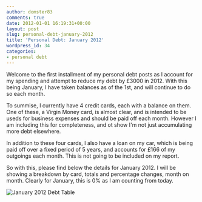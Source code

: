 ```yaml
---
author: domster83
comments: true
date: 2012-01-01 16:19:31+00:00
layout: post
slug: personal-debt-january-2012
title: 'Personal Debt: January 2012'
wordpress_id: 34
categories:
- personal debt
---
```


Welcome to the first installment of my personal debt posts as I account for my spending and attempt to reduce my debt by £3000 in 2012.
With this being January, I have taken balances as of the 1st, and will continue to do so each month.  




To summise, I currently have 4 credit cards, each with a balance on them. One of these, a Virgin Money card, is almost clear, and is intended to be useds for business expenses and should be paid off each month. However I am including this for completeness, and ot show I'm not just accumulating more debt elsewhere.  




In addition to these four cards, I also have a loan on my car, which is being paid off over a fixed period of 5 years, and accounts for £166 of my outgoings each month. This is not going to be included on my report.  




So with this, please find below the details for January 2012. I will be showing a breakdown by card, totals and percentage changes, month on month. Clearly for January, this is 0% as I am counting from today.




![January 2012 Debt Table](http://static.squarespace.com/static/50fbdd03e4b09c7c8a79f7ae/50fbdd87e4b075d7a3c11a69/50fbdd89e4b075d7a3c11ac8/1325434357000/debt_january_2012.png?format=original)
